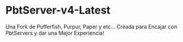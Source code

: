 # PbtServer-v4-Latest
Una Fork de Pufferfish, Purpur, Paper y etc... Creada para Encajar con PbtServers y dar una Mejor Experiencia!
